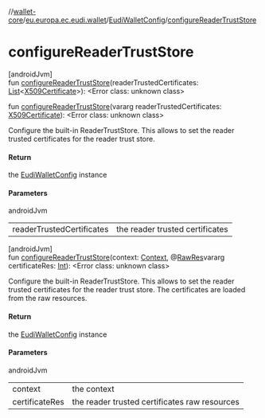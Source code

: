 //[wallet-core](../../../index.md)/[eu.europa.ec.eudi.wallet](../index.md)/[EudiWalletConfig](index.md)/[configureReaderTrustStore](configure-reader-trust-store.md)

# configureReaderTrustStore

[androidJvm]\
fun [configureReaderTrustStore](configure-reader-trust-store.md)(readerTrustedCertificates: [List](https://kotlinlang.org/api/latest/jvm/stdlib/kotlin-stdlib/kotlin.collections/-list/index.html)&lt;[X509Certificate](https://developer.android.com/reference/kotlin/java/security/cert/X509Certificate.html)&gt;): &lt;Error class: unknown class&gt;

fun [configureReaderTrustStore](configure-reader-trust-store.md)(vararg readerTrustedCertificates: [X509Certificate](https://developer.android.com/reference/kotlin/java/security/cert/X509Certificate.html)): &lt;Error class: unknown class&gt;

Configure the built-in ReaderTrustStore. This allows to set the reader trusted certificates for the reader trust store.

#### Return

the [EudiWalletConfig](index.md) instance

#### Parameters

androidJvm

| | |
|---|---|
| readerTrustedCertificates | the reader trusted certificates |

[androidJvm]\
fun [configureReaderTrustStore](configure-reader-trust-store.md)(context: [Context](https://developer.android.com/reference/kotlin/android/content/Context.html), @[RawRes](https://developer.android.com/reference/kotlin/androidx/annotation/RawRes.html)vararg certificateRes: [Int](https://kotlinlang.org/api/latest/jvm/stdlib/kotlin-stdlib/kotlin/-int/index.html)): &lt;Error class: unknown class&gt;

Configure the built-in ReaderTrustStore. This allows to set the reader trusted certificates for the reader trust store. The certificates are loaded from the raw resources.

#### Return

the [EudiWalletConfig](index.md) instance

#### Parameters

androidJvm

| | |
|---|---|
| context | the context |
| certificateRes | the reader trusted certificates raw resources |
